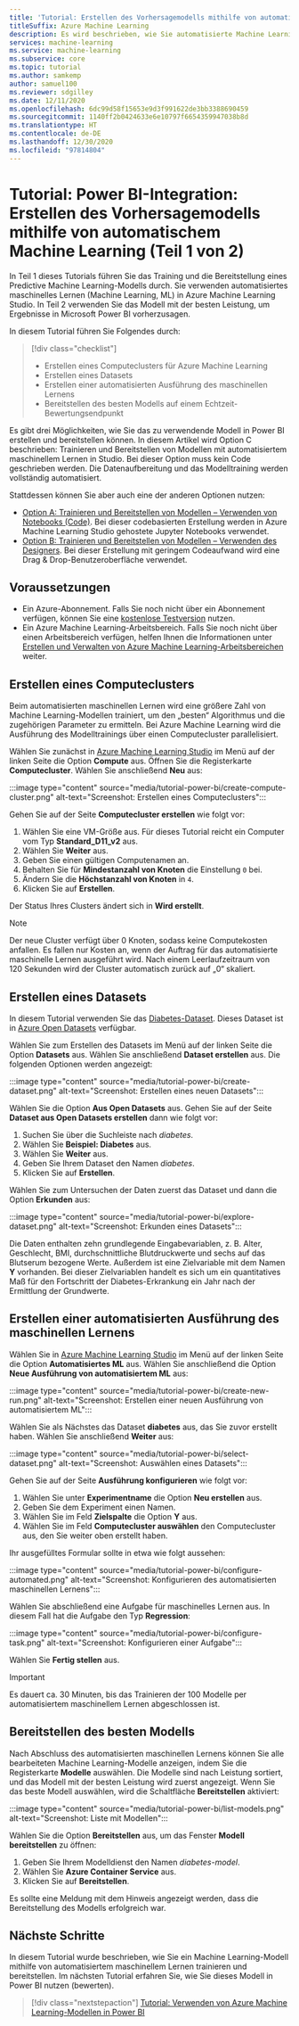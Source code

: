 ```yaml
---
title: 'Tutorial: Erstellen des Vorhersagemodells mithilfe von automatisiertem ML (Teil 1 von 2)'
titleSuffix: Azure Machine Learning
description: Es wird beschrieben, wie Sie automatisierte Machine Learning-Modelle erstellen und bereitstellen, damit Sie das beste Modell für die Vorhersage von Ergebnissen in Microsoft Power BI verwenden können.
services: machine-learning
ms.service: machine-learning
ms.subservice: core
ms.topic: tutorial
ms.author: samkemp
author: samuel100
ms.reviewer: sdgilley
ms.date: 12/11/2020
ms.openlocfilehash: 6dc99d58f15653e9d3f991622de3bb3388690459
ms.sourcegitcommit: 1140ff2b0424633e6e10797f6654359947038b8d
ms.translationtype: HT
ms.contentlocale: de-DE
ms.lasthandoff: 12/30/2020
ms.locfileid: "97814804"
---
```

# <a name="tutorial-power-bi-integration---create-the-predictive-model-by-using-automated-machine-learning-part-1-of-2"></a>Tutorial: Power BI-Integration: Erstellen des Vorhersagemodells mithilfe von automatischem Machine Learning (Teil 1 von 2)

In Teil 1 dieses Tutorials führen Sie das Training und die Bereitstellung eines Predictive Machine Learning-Modells durch. Sie verwenden automatisiertes maschinelles Lernen (Machine Learning, ML) in Azure Machine Learning Studio.  In Teil 2 verwenden Sie das Modell mit der besten Leistung, um Ergebnisse in Microsoft Power BI vorherzusagen.

In diesem Tutorial führen Sie Folgendes durch:

> [!div class="checklist"]
> * Erstellen eines Computeclusters für Azure Machine Learning
> * Erstellen eines Datasets
> * Erstellen einer automatisierten Ausführung des maschinellen Lernens
> * Bereitstellen des besten Modells auf einem Echtzeit-Bewertungsendpunkt


Es gibt drei Möglichkeiten, wie Sie das zu verwendende Modell in Power BI erstellen und bereitstellen können.  In diesem Artikel wird Option C beschrieben: Trainieren und Bereitstellen von Modellen mit automatisiertem maschinellem Lernen in Studio.  Bei dieser Option muss kein Code geschrieben werden. Die Datenaufbereitung und das Modelltraining werden vollständig automatisiert. 

Stattdessen können Sie aber auch eine der anderen Optionen nutzen:

* [Option A: Trainieren und Bereitstellen von Modellen – Verwenden von Notebooks (Code)](tutorial-power-bi-custom-model.md). Bei dieser codebasierten Erstellung werden in Azure Machine Learning Studio gehostete Jupyter Notebooks verwendet.
* [Option B: Trainieren und Bereitstellen von Modellen – Verwenden des Designers](tutorial-power-bi-designer-model.md). Bei dieser Erstellung mit geringem Codeaufwand wird eine Drag & Drop-Benutzeroberfläche verwendet.

## <a name="prerequisites"></a>Voraussetzungen

- Ein Azure-Abonnement. Falls Sie noch nicht über ein Abonnement verfügen, können Sie eine [kostenlose Testversion](https://aka.ms/AMLFree) nutzen. 
- Ein Azure Machine Learning-Arbeitsbereich. Falls Sie noch nicht über einen Arbeitsbereich verfügen, helfen Ihnen die Informationen unter [Erstellen und Verwalten von Azure Machine Learning-Arbeitsbereichen](./how-to-manage-workspace.md#create-a-workspace) weiter.

## <a name="create-a-compute-cluster"></a>Erstellen eines Computeclusters

Beim automatisierten maschinellen Lernen wird eine größere Zahl von Machine Learning-Modellen trainiert, um den „besten“ Algorithmus und die zugehörigen Parameter zu ermitteln. Bei Azure Machine Learning wird die Ausführung des Modelltrainings über einen Computecluster parallelisiert.

Wählen Sie zunächst in [Azure Machine Learning Studio](https://ml.azure.com) im Menü auf der linken Seite die Option **Compute** aus. Öffnen Sie die Registerkarte **Computecluster**. Wählen Sie anschließend **Neu** aus:

:::image type="content" source="media/tutorial-power-bi/create-compute-cluster.png" alt-text="Screenshot: Erstellen eines Computeclusters":::

Gehen Sie auf der Seite **Computecluster erstellen** wie folgt vor:

1. Wählen Sie eine VM-Größe aus. Für dieses Tutorial reicht ein Computer vom Typ **Standard_D11_v2** aus.
1. Wählen Sie **Weiter** aus.
1. Geben Sie einen gültigen Computenamen an.
1. Behalten Sie für **Mindestanzahl von Knoten** die Einstellung `0` bei.
1. Ändern Sie die **Höchstanzahl von Knoten** in `4`.
1. Klicken Sie auf **Erstellen**.

Der Status Ihres Clusters ändert sich in **Wird erstellt**.

>[!NOTE]
> Der neue Cluster verfügt über 0 Knoten, sodass keine Computekosten anfallen. Es fallen nur Kosten an, wenn der Auftrag für das automatisierte maschinelle Lernen ausgeführt wird. Nach einem Leerlaufzeitraum von 120 Sekunden wird der Cluster automatisch zurück auf „0“ skaliert.


## <a name="create-a-dataset"></a>Erstellen eines Datasets

In diesem Tutorial verwenden Sie das [Diabetes-Dataset](https://www4.stat.ncsu.edu/~boos/var.select/diabetes.html). Dieses Dataset ist in [Azure Open Datasets](https://azure.microsoft.com/services/open-datasets/) verfügbar.

Wählen Sie zum Erstellen des Datasets im Menü auf der linken Seite die Option **Datasets** aus. Wählen Sie anschließend **Dataset erstellen** aus. Die folgenden Optionen werden angezeigt:

:::image type="content" source="media/tutorial-power-bi/create-dataset.png" alt-text="Screenshot: Erstellen eines neuen Datasets":::

Wählen Sie die Option **Aus Open Datasets** aus. Gehen Sie auf der Seite **Dataset aus Open Datasets erstellen** dann wie folgt vor:

1. Suchen Sie über die Suchleiste nach *diabetes*.
1. Wählen Sie **Beispiel: Diabetes** aus.
1. Wählen Sie **Weiter** aus.
1. Geben Sie Ihrem Dataset den Namen *diabetes*.
1. Klicken Sie auf **Erstellen**.

Wählen Sie zum Untersuchen der Daten zuerst das Dataset und dann die Option **Erkunden** aus:

:::image type="content" source="media/tutorial-power-bi/explore-dataset.png" alt-text="Screenshot: Erkunden eines Datasets":::

Die Daten enthalten zehn grundlegende Eingabevariablen, z. B. Alter, Geschlecht, BMI, durchschnittliche Blutdruckwerte und sechs auf das Blutserum bezogene Werte. Außerdem ist eine Zielvariable mit dem Namen **Y** vorhanden. Bei dieser Zielvariablen handelt es sich um ein quantitatives Maß für den Fortschritt der Diabetes-Erkrankung ein Jahr nach der Ermittlung der Grundwerte.

## <a name="create-an-automated-machine-learning-run"></a>Erstellen einer automatisierten Ausführung des maschinellen Lernens

Wählen Sie in [Azure Machine Learning Studio](https://ml.azure.com) im Menü auf der linken Seite die Option **Automatisiertes ML** aus. Wählen Sie anschließend die Option **Neue Ausführung von automatisiertem ML** aus:

:::image type="content" source="media/tutorial-power-bi/create-new-run.png" alt-text="Screenshot: Erstellen einer neuen Ausführung von automatisiertem ML":::

Wählen Sie als Nächstes das Dataset **diabetes** aus, das Sie zuvor erstellt haben. Wählen Sie anschließend **Weiter** aus:

:::image type="content" source="media/tutorial-power-bi/select-dataset.png" alt-text="Screenshot: Auswählen eines Datasets":::
 
Gehen Sie auf der Seite **Ausführung konfigurieren** wie folgt vor:

1. Wählen Sie unter **Experimentname** die Option **Neu erstellen** aus.
1. Geben Sie dem Experiment einen Namen.
1. Wählen Sie im Feld **Zielspalte** die Option **Y** aus.
1. Wählen Sie im Feld **Computecluster auswählen** den Computecluster aus, den Sie weiter oben erstellt haben. 

Ihr ausgefülltes Formular sollte in etwa wie folgt aussehen:

:::image type="content" source="media/tutorial-power-bi/configure-automated.png" alt-text="Screenshot: Konfigurieren des automatisierten maschinellen Lernens":::

Wählen Sie abschließend eine Aufgabe für maschinelles Lernen aus. In diesem Fall hat die Aufgabe den Typ **Regression**:

:::image type="content" source="media/tutorial-power-bi/configure-task.png" alt-text="Screenshot: Konfigurieren einer Aufgabe":::

Wählen Sie **Fertig stellen** aus.

> [!IMPORTANT]
> Es dauert ca. 30 Minuten, bis das Trainieren der 100 Modelle per automatisiertem maschinellem Lernen abgeschlossen ist.

## <a name="deploy-the-best-model"></a>Bereitstellen des besten Modells

Nach Abschluss des automatisierten maschinellen Lernens können Sie alle bearbeiteten Machine Learning-Modelle anzeigen, indem Sie die Registerkarte **Modelle** auswählen. Die Modelle sind nach Leistung sortiert, und das Modell mit der besten Leistung wird zuerst angezeigt. Wenn Sie das beste Modell auswählen, wird die Schaltfläche **Bereitstellen** aktiviert:

:::image type="content" source="media/tutorial-power-bi/list-models.png" alt-text="Screenshot: Liste mit Modellen":::

Wählen Sie die Option **Bereitstellen** aus, um das Fenster **Modell bereitstellen** zu öffnen:

1. Geben Sie Ihrem Modelldienst den Namen *diabetes-model*.
1. Wählen Sie **Azure Container Service** aus.
1. Klicken Sie auf **Bereitstellen**.

Es sollte eine Meldung mit dem Hinweis angezeigt werden, dass die Bereitstellung des Modells erfolgreich war.

## <a name="next-steps"></a>Nächste Schritte

In diesem Tutorial wurde beschrieben, wie Sie ein Machine Learning-Modell mithilfe von automatisiertem maschinellem Lernen trainieren und bereitstellen. Im nächsten Tutorial erfahren Sie, wie Sie dieses Modell in Power BI nutzen (bewerten).

> [!div class="nextstepaction"]
> [Tutorial: Verwenden von Azure Machine Learning-Modellen in Power BI](/power-bi/connect-data/service-aml-integrate?context=azure/machine-learning/context/ml-context)
